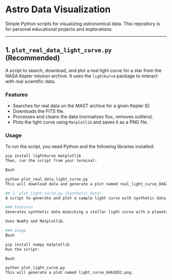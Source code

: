 # Astro Data Visualization

Simple Python scripts for visualizing astronomical data. This repository is for personal educational projects and explorations.

---

## 1. `plot_real_data_light_curve.py` (Recommended)

A script to search, download, and plot a real light curve for a star from the NASA Kepler mission archive. It uses the `lightkurve` package to interact with real scientific data.

### Features
- Searches for real data on the MAST archive for a given Kepler ID.
- Downloads the FITS file.
- Processes and cleans the data (normalizes flux, removes outliers).
- Plots the light curve using `Matplotlib` and saves it as a PNG file.

### Usage
To run the script, you need Python and the following libraries installed:
```bash
pip install lightkurve matplotlib
Then, run the script from your terminal:

Bash

python plot_real_data_light_curve.py
This will download data and generate a plot named real_light_curve_8462852_Q16.png.

## 2. plot_light_curve.py (Synthetic Data)
A script to generate and plot a sample light curve with synthetic data. Useful for quick tests without network access.

### Features
Generates synthetic data mimicking a stellar light curve with a planetary transit.

Uses NumPy and Matplotlib.

### Usage
Bash

pip install numpy matplotlib
Run the script:

Bash

python plot_light_curve.py
This will generate a plot named light_curve_8462852.png.
